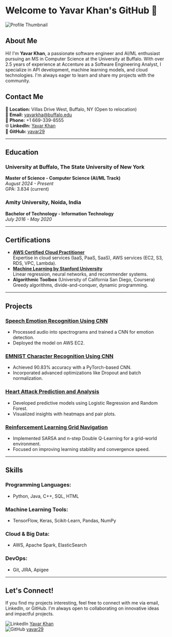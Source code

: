 # Welcome to Yavar Khan's GitHub 👋

![Profile Thumbnail](file:///Users/yavar/Downloads/DALL%C2%B7E%202025-01-19%2019.50.30%20-%20A%20cozy%20and%20minimalistic%20animated-style%20illustration%20of%20a%20home%20workspace.%20A%20person%20sits%20in%20front%20of%20two%20monitors%20at%20a%20wooden%20desk,%20with%20a%20warm%20desk%20lam.webp)

## About Me
Hi! I'm **Yavar Khan**, a passionate software engineer and AI/ML enthusiast pursuing an MS in Computer Science at the University at Buffalo. With over 2.5 years of experience at Accenture as a Software Engineering Analyst, I specialize in API development, machine learning models, and cloud technologies. I'm always eager to learn and share my projects with the community.

## Contact Me

📍 **Location:** Villas Drive West, Buffalo, NY (Open to relocation)  
📧 **Email:** [yavarkha@buffalo.edu](mailto:yavarkha@buffalo.edu)  
📱 **Phone:** +1 669-339-8555  
🌐 **LinkedIn:** [Yavar Khan](https://www.linkedin.com/in/yavar-khan29/)  
🐙 **GitHub:** [yavar29](https://github.com/yavar29)

---

## Education

### University at Buffalo, The State University of New York  
**Master of Science - Computer Science (AI/ML Track)**  
_August 2024 - Present_  
GPA: 3.834 (current)

### Amity University, Noida, India  
**Bachelor of Technology - Information Technology**  
_July 2016 - May 2020_

---

## Certifications

- **[AWS Certified Cloud Practitioner](https://cp.certmetrics.com/amazon/en/public/verify/credential/S2JVD4E1X2VQQ7KF)**  
  Expertise in cloud services (IaaS, PaaS, SaaS), AWS services (EC2, S3, RDS, VPC, Lambda).
- **[Machine Learning by Stanford University](https://coursera.org/share/3d553a1ae631d19e95226287190bc71c)**  
  Linear regression, neural networks, and recommender systems.
- **Algorithmic Toolbox** (University of California San Diego, Coursera)  
  Greedy algorithms, divide-and-conquer, dynamic programming.

---

## Projects

### [Speech Emotion Recognition Using CNN](https://github.com/yavar29/speech-emotion-recognition)
- Processed audio into spectrograms and trained a CNN for emotion detection.
- Deployed the model on AWS EC2.

### [EMNIST Character Recognition Using CNN](https://github.com/yavar29/emnist-character-recognition)
- Achieved 90.83% accuracy with a PyTorch-based CNN.
- Incorporated advanced optimizations like Dropout and batch normalization.

### [Heart Attack Prediction and Analysis](https://github.com/yavar29/heart-attack-prediction)
- Developed predictive models using Logistic Regression and Random Forest.
- Visualized insights with heatmaps and pair plots.

### [Reinforcement Learning Grid Navigation](https://github.com/yavar29/grid-navigation)
- Implemented SARSA and n-step Double Q-Learning for a grid-world environment.
- Focused on improving learning stability and convergence speed.

---

## Skills

### Programming Languages:
- Python, Java, C++, SQL, HTML

### Machine Learning Tools:
- TensorFlow, Keras, Scikit-Learn, Pandas, NumPy

### Cloud & Big Data:
- AWS, Apache Spark, ElasticSearch

### DevOps:
- Git, JIRA, Apigee

---

## Let's Connect!
If you find my projects interesting, feel free to connect with me via email, LinkedIn, or GitHub. I'm always open to collaborating on innovative ideas and impactful projects.

![LinkedIn](https://via.placeholder.com/20/0077B5/FFFFFF?text=+) [Yavar Khan](https://www.linkedin.com/in/yavar-khan29/)  
![GitHub](https://via.placeholder.com/20/000000/FFFFFF?text=+) [yavar29](https://github.com/yavar29/)
